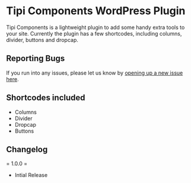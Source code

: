 # Tipi Components WordPress Plugin
Tipi Components is a lightweight plugin to add some handy extra tools to your site. Currently the plugin has a few shortcodes, including columns, divider, buttons and dropcap.

## Reporting Bugs
If you run into any issues, please let us know by [opening up a new issue here](https://github.com/codetipi/tipi-components/issues/new).

## Shortcodes included
* Columns
* Divider
* Dropcap
* Buttons

## Changelog
= 1.0.0 =
* Intial Release